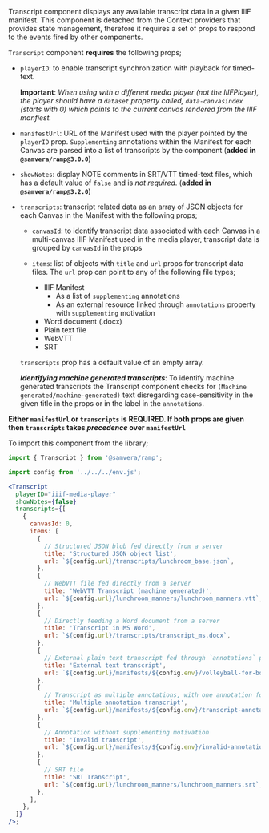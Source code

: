 Transcript component displays any available transcript data in a given IIIF manifest. This component is detached from the Context providers that provides state management, therefore it requires a set of props to respond to the events fired by other components.

`Transcript` component **requires** the following props;

- `playerID`: to enable transcript synchronization with playback for timed-text.

   **Important**: _When using with a different media player (not the IIIFPlayer), the player should have a `dataset` property called, `data-canvasindex` (starts with 0) which points to the current canvas rendered from the IIIF manfiest._
- `manifestUrl`: URL of the Manifest used with the player pointed by the `playerID` prop. `Supplementing` annotations within the Manifest for each Canvas are parsed into a list of transcripts by the component (**added in `@samvera/ramp@3.0.0`**) 
- `showNotes`: display NOTE comments in SRT/VTT timed-text files, which has a default value of `false` and is _not required_. (**added in `@samvera/ramp@3.2.0`**)
- `transcripts`: transcript related data as an array of JSON objects for each Canvas in the Manifest with the following props;

   - `canvasId`: to identify transcript data associated with each Canvas in a multi-canvas IIIF Manifest used in the media player, transcript data is grouped by `canvasId` in the props
   - `items`: list of objects with `title` and `url` props for transcript data files. The `url` prop can point to any of the following file types;

     - IIIF Manifest
       - As a list of `supplementing` annotations
       - As an external resource linked through `annotations` property with `supplementing` motivation
     - Word document (.docx)
     - Plain text file
     - WebVTT
     - SRT
    
    `transcripts` prop has a default value of an empty array.

     **_Identifying machine generated transcripts_**: To identify machine generated transcripts the Transcript component checks for `(Machine generated/machine-generated)` text disregarding case-sensitivity in the given title in the props or in the label in the `annotations`.

__Either `manifestUrl` or `transcripts` is REQUIRED. If both props are given then `transcripts` takes *precedence* over `manifestUrl`__

To import this component from the library;
```js static
import { Transcript } from '@samvera/ramp';
```

```jsx inside Markdown
import config from '../../../env.js';

<Transcript
  playerID="iiif-media-player"
  showNotes={false}
  transcripts={[
    {
      canvasId: 0,
      items: [
        {
          // Structured JSON blob fed directly from a server
          title: 'Structured JSON object list',
          url: `${config.url}/transcripts/lunchroom_base.json`,
        },
        {
          // WebVTT file fed directly from a server
          title: 'WebVTT Transcript (machine generated)',
          url: `${config.url}/lunchroom_manners/lunchroom_manners.vtt`,
        },
        {
          // Directly feeding a Word document from a server
          title: 'Transcript in MS Word',
          url: `${config.url}/transcripts/transcript_ms.docx`,
        },
        {
          // External plain text transcript fed through `annotations` prop in a IIIF manifest
          title: 'External text transcript',
          url: `${config.url}/manifests/${config.env}/volleyball-for-boys.json`, // URL of the manifest
        },
        {
          // Transcript as multiple annotations, with one annotation for each transcript fragment
          title: 'Multiple annotation transcript',
          url: `${config.url}/manifests/${config.env}/transcript-annotation.json`, // URL of the manifest
        },
        {
          // Annotation without supplementing motivation
          title: 'Invalid transcript',
          url: `${config.url}/manifests/${config.env}/invalid-annotation.json`, // URL of the manifest
        },
        {
          // SRT file
          title: 'SRT Transcript',
          url: `${config.url}/lunchroom_manners/lunchroom_manners.srt`,
        },
      ],
    },
  ]}
/>;
```
